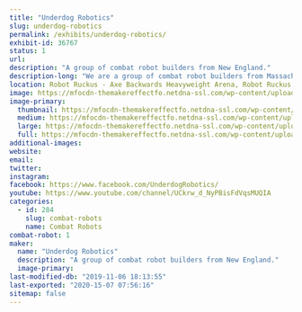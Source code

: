 ```yaml
---
title: "Underdog Robotics"
slug: underdog-robotics
permalink: /exhibits/underdog-robotics/
exhibit-id: 36767
status: 1
url: 
description: "A group of combat robot builders from New England."
description-long: "We are a group of combat robot builders from Massachusetts. Our experience varies from 5 years to brand new."
location: Robot Ruckus - Axe Backwards Heavyweight Arena, Robot Ruckus - Small Arena
image: https://mfocdn-themakereffectfo.netdna-ssl.com/wp-content/uploads/2019/09/12694-1024x768.jpg
image-primary:
  thumbnail: https://mfocdn-themakereffectfo.netdna-ssl.com/wp-content/uploads/2019/09/12694-150x150.jpg
  medium: https://mfocdn-themakereffectfo.netdna-ssl.com/wp-content/uploads/2019/09/12694-300x225.jpg
  large: https://mfocdn-themakereffectfo.netdna-ssl.com/wp-content/uploads/2019/09/12694-1024x768.jpg
  full: https://mfocdn-themakereffectfo.netdna-ssl.com/wp-content/uploads/2019/09/12694.jpg
additional-images:
website: 
email: 
twitter: 
instagram: 
facebook: https://www.facebook.com/UnderdogRobotics/
youtube: https://www.youtube.com/channel/UCkrw_d_NyPBisFdVqsMUQIA
categories:
  - id: 284
    slug: combat-robots
    name: Combat Robots
combat-robot: 1
maker:
  name: "Underdog Robotics"
  description: "A group of combat robot builders from New England."
  image-primary: 
last-modified-db: "2019-11-06 18:13:55"
last-exported: "2020-15-07 07:56:16"
sitemap: false
---
```

